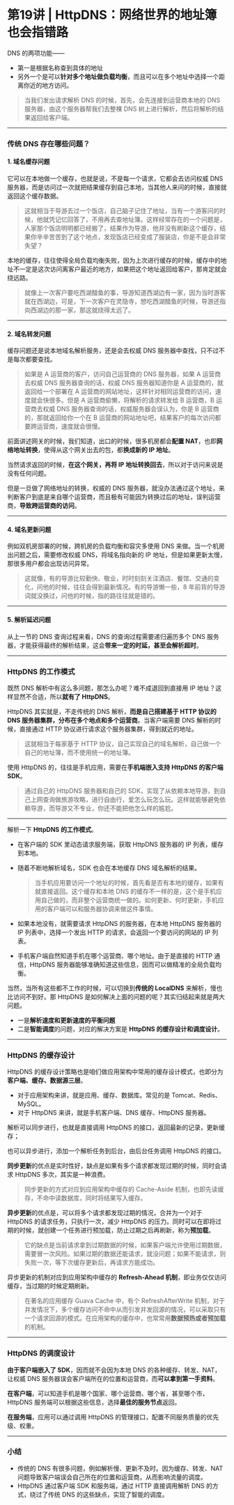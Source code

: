 # 第19讲 | HttpDNS：网络世界的地址簿也会指错路

DNS 的两项功能——

- 第一是根据名称查到具体的地址
- 另外一个是可以**针对多个地址做负载均衡**，而且可以在多个地址中选择一个距离你近的地方访问。

> 当我们发出请求解析 DNS 的时候，首先，会先连接到运营商本地的 DNS 服务器，由这个服务器帮我们去整棵 DNS 树上进行解析，然后将解析的结果返回给客户端。

---

### 传统 DNS 存在哪些问题？

#### 1. 域名缓存问题

它可以在本地做一个缓存，也就是说，不是每一个请求，它都会去访问权威 DNS 服务器，而是访问过一次就把结果缓存到自己本地，当其他人来问的时候，直接就返回这个缓存数据。

> ​	这就相当于导游去过一个饭店，自己脑子记住了地址，当有一个游客问的时候，他就凭记忆回答了，不用再去查地址簿。这样经常存在的一个问题是，人家那个饭店明明都已经搬了，结果作为导游，他并没有刷新这个缓存，结果你辛辛苦苦到了这个地点，发现饭店已经变成了服装店，你是不是会非常失望？

本地的缓存，往往使得全局负载均衡失败，因为上次进行缓存的时候，缓存中的地址不一定是这次访问离客户最近的地方，如果把这个地址返回给客户，那肯定就会绕远路。

> 就像上一次客户要吃西湖醋鱼的事，导游知道西湖边有一家，因为当时游客就在西湖边，可是，下一次客户在灵隐寺，想吃西湖醋鱼的时候，导游还指向西湖边的那一家，那这就绕得太远了。

---

#### 2. 域名转发问题

缓存问题还是说本地域名解析服务，还是会去权威 DNS 服务器中查找，只不过不是每次都要查找。

> 如果是 A 运营商的客户，访问自己运营商的 DNS 服务器，如果 A 运营商去权威 DNS 服务器查询的话，权威 DNS 服务器知道你是 A 运营商的，就返回给一个部署在 A 运营商的网站地址，这样针对相同运营商的访问，速度就会快很多。但是 A 运营商偷懒，将解析的请求转发给 B 运营商，B 运营商去权威 DNS 服务器查询的话，权威服务器会误认为，你是 B 运营商的，那就返回给你一个在 B 运营商的网站地址吧，结果客户的每次访问都要跨运营商，速度就会很慢。

前面讲述网关的时候，我们知道，出口的时候，很多机房都会**配置 NAT**，也即**网络地址转换**，使得从这个网关出去的包，都**换成新的 IP 地址**。

当然请求返回的时候，**在这个网关，再将 IP 地址转换回去**，所以对于访问来说是没有任何问题。

但是一旦做了网络地址的转换，权威的 DNS 服务器，就没办法通过这个地址，来判断客户到底是来自哪个运营商，而且极有可能因为转换过后的地址，误判运营商，**导致跨运营商的访问**。

---

#### 4. 域名更新问题

例如双机房部署的时候，跨机房的负载均衡和容灾多使用 DNS 来做。当一个机房出问题之后，需要修改权威 DNS，将域名指向新的 IP 地址，但是如果更新太慢，那很多用户都会出现访问异常。

> 这就像，有的导游比较勤快、敬业，时时刻刻关注酒店、餐馆、交通的变化，问他的时候，往往会得到最新情况。有的导游懒一些，8 年前背的导游词就没换过，问他的时候，指的路往往就是错的。

---

#### 5. 解析延迟问题

从上一节的 DNS 查询过程来看，DNS 的查询过程需要递归遍历多个 DNS 服务器，才能获得最终的解析结果，这会**带来一定的时延，甚至会解析超时**。

---

 ### HttpDNS 的工作模式

既然 DNS 解析中有这么多问题，那怎么办呢？难不成退回到直接用 IP 地址？这样显然不合适，所以**就有了 HttpDNS**。

HttpDNS 其实就是，不走传统的 DNS 解析，**而是自己搭建基于 HTTP 协议的 DNS 服务器集群，分布在多个地点和多个运营商**。当客户端需要 DNS 解析的时候，直接通过 HTTP 协议进行请求这个服务器集群，得到就近的地址。

> 这就相当于每家基于 HTTP 协议，自己实现自己的域名解析，自己做一个自己的地址簿，而不使用统一的地址簿。

使用 HttpDNS 的，往往是手机应用，需要在**手机端嵌入支持 HttpDNS 的客户端 SDK**。

> 通过自己的 HttpDNS 服务器和自己的 SDK，实现了从依赖本地导游，到自己上网查询做旅游攻略，进行自由行，爱怎么玩怎么玩。这样就能够避免依赖导游，而导游又不专业，你还不能把他怎么样的尴尬。

---

解析一下 **HttpDNS 的工作模式**。

- 在客户端的 SDK 里动态请求服务端，获取 HttpDNS 服务器的 IP 列表，缓存到本地。

- 随着不断地解析域名，SDK 也会在本地缓存 DNS 域名解析的结果。

  > 当手机应用要访问一个地址的时候，首先看是否有本地的缓存，如果有就直接返回。这个缓存和本地 DNS 的缓存不一样的是，这个是手机应用自己做的，而非整个运营商统一做的。如何更新、何时更新，手机应用的客户端可以和服务器协调来做这件事情。

- 如果本地没有，就需要请求 HttpDNS 的服务器，在本地 HttpDNS 服务器的 IP 列表中，选择一个发出 HTTP 的请求，会返回一个要访问的网站的 IP 列表。

- 手机客户端自然知道手机在哪个运营商、哪个地址。由于是直接的 HTTP 通信，HttpDNS 服务器能够准确知道这些信息，因而可以做精准的全局负载均衡。



当然，当所有这些都不工作的时候，可以切换到**传统的 LocalDNS** 来解析，慢也比访问不到好。那 HttpDNS 是如何解决上面的问题的呢？其实归结起来就是两大问题。

- 一是**解析速度和更新速度的平衡问题**
- 二是**智能调度**的问题，对应的解决方案是 **HttpDNS 的缓存设计和调度设计**。

---

### HttpDNS 的缓存设计

HttpDNS 的缓存设计策略也是咱们做应用架构中常用的缓存设计模式，也即分为**客户端、缓存、数据源三层**。

- 对于应用架构来讲，就是应用、缓存、数据库。常见的是 Tomcat、Redis、MySQL。
- 对于 HttpDNS 来讲，就是手机客户端、DNS 缓存、HttpDNS 服务器。

解析可以同步进行，也就是直接调用 HttpDNS 的接口，返回最新的记录，更新缓存；

也可以异步进行，添加一个解析任务到后台，由后台任务调用 HttpDNS 的接口。

**同步更新**的优点是实时性好，缺点是如果有多个请求都发现过期的时候，同时会请求 HttpDNS 多次，其实是一种浪费。

> 同步更新的方式对应到应用架构中缓存的 Cache-Aside 机制，也即先读缓存，不命中读数据库，同时将结果写入缓存。

**异步更新**的优点是，可以将多个请求都发现过期的情况，合并为一个对于 HttpDNS 的请求任务，只执行一次，减少 HttpDNS 的压力。同时可以在即将过期的时候，就创建一个任务进行预加载，防止过期之后再刷新，称为**预加载**。

> 它的缺点是当前请求拿到过期数据的时候，如果客户端允许使用过期数据，需要冒一次风险。如果过期的数据还能请求，就没问题；如果不能请求，则失败一次，等下次缓存更新后，再请求方能成功。

异步更新的机制对应到应用架构中缓存的 **Refresh-Ahead 机制**，即业务仅仅访问缓存，当过期的时候定期刷新。

> 在著名的应用缓存 Guava Cache 中，有个 RefreshAfterWrite 机制，对于并发情况下，多个缓存访问不命中从而引发并发回源的情况，可以采取只有一个请求回源的模式。在应用架构的缓存中，也常常用**数据预热或者预加载**的机制。

---

### HttpDNS 的调度设计

**由于客户端嵌入了 SDK**，因而就不会因为本地 DNS 的各种缓存、转发、NAT，让权威 DNS 服务器误会客户端所在的位置和运营商，而**可以拿到第一手资料**。

**在客户端**，可以知道手机是哪个国家、哪个运营商、哪个省，甚至哪个市，HttpDNS 服务端可以根据这些信息，选择**最佳的服务节点**返回。

**在服务端**，应用可以通过调用 HttpDNS 的管理接口，配置不同服务质量的优先级、权重。

---

### 小结

- 传统的 DNS 有很多问题，例如解析慢、更新不及时。因为缓存、转发、NAT 问题导致客户端误会自己所在的位置和运营商，从而影响流量的调度。
- HttpDNS 通过客户端 SDK 和服务端，通过 HTTP 直接调用解析 DNS 的方式，绕过了传统 DNS 的这些缺点，实现了智能的调度。